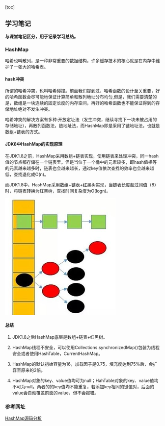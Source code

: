 [toc]

## 学习笔记

**与课堂笔记区分，用于记录学习总结。**



### HashMap

哈希也叫散列，是一种非常重要的数据结构，许多缓存技术的核心就是在内存中维护了一张大的哈希表。

#### hash冲突

所谓的哈希冲突，也叫哈希碰撞。前面我们提到过，哈希函数的设计至关重要，好的哈希函数会尽可能地保证计算简单和散列地址分布均匀,但是，我们需要清楚的是，数组是一块连续的固定长度的内存空间，再好的哈希函数也不能保证得到的存储地址绝对不发生冲突。

哈希冲突的解决方案有多种:开放定址法（发生冲突，继续寻找下一块未被占用的存储地址），再散列函数法，链地址法，而HashMap即是采用了链地址法，也就是数组+链表的方式。

#### JDK8中HashMap的实现原理

在JDK1.8之前，HashMap采用数组+链表实现，使用链表来处理冲突，同一hash值的节点都存储在一个链表里。但是当位于一个桶中的元素较多，即hash值相等的元素越来越多时，链表也会越来越长，通过key值依次查找的效率也会越来越低，查找退化成O(n)。

而JDK1.8中，HashMap采用数组+链表+红黑树实现，当链表长度超过阈值（8）时，将链表转换为红黑树，查找时间复杂度为O(logn)。

 ![hashmap](./picture/hashmap.png)



#### 总结

1. JDK1.8之后HashMap底层是数组+链表+红黑树。

2. HashMap线程不安全，可以使用Collections.synchronizedMap()包装为线程安全或者使用HashTable，CurrentHashMap。

3. HashMap的默认初始容量为16，加载因子是0.75，填充度达到75%后，会扩容至原来的2倍。

4. HashMap对象的key、value值均可为null；HahTable对象的key、value值均不可为null。两者的的key值均不能重复，若添加key相同的键值对，后面的value会自动覆盖前面的value，但不会报错。



### 参考网址

[HashMap源码分析](https://zhuanlan.zhihu.com/p/72296421)
